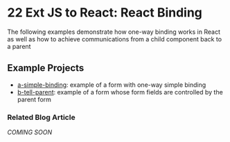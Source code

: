 # 22 Ext JS to React: React Binding

The following examples demonstrate how one-way binding works in React as well as how to achieve communications from a child component back to a parent

## Example Projects

 - [a-simple-binding](./a-simple-binding): example of a form with one-way simple binding
 - [b-tell-parent](./b-tell-parent): example of a form whose form fields are controlled by the parent form

### Related Blog Article

*COMING SOON*